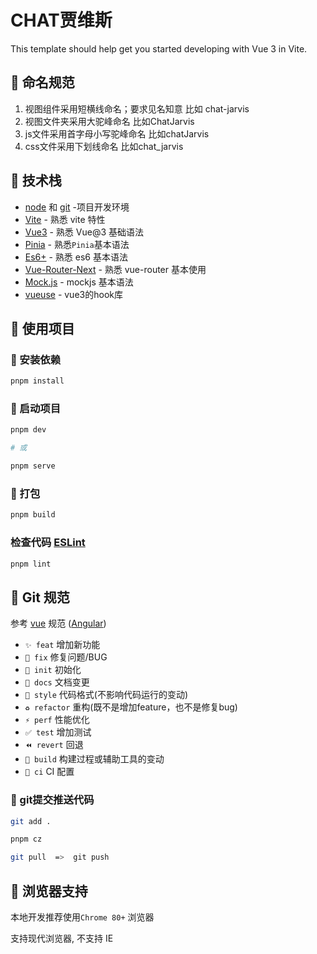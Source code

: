 # CHAT贾维斯

This template should help get you started developing with Vue 3 in Vite.

## 🍙 命名规范
1. 视图组件采用短横线命名；要求见名知意 比如 chat-jarvis
2. 视图文件夹采用大驼峰命名  比如ChatJarvis
3. js文件采用首字母小写驼峰命名  比如chatJarvis
4. css文件采用下划线命名  比如chat_jarvis

## 🍻 技术栈
- [node](http://nodejs.org/) 和 [git](https://git-scm.com/) -项目开发环境
- [Vite](https://vitejs.dev/) - 熟悉 vite 特性
- [Vue3](https://v3.vuejs.org/) - 熟悉 Vue@3 基础语法
- [Pinia](https://pinia.vuejs.org/introduction.html#why-should-i-use-pinia) - 熟悉`Pinia`基本语法
- [Es6+](http://es6.ruanyifeng.com/) - 熟悉 es6 基本语法
- [Vue-Router-Next](https://next.router.vuejs.org/) - 熟悉 vue-router 基本使用
- [Mock.js](https://github.com/nuysoft/Mock) - mockjs 基本语法
- [vueuse](https://vueuse.org/) - vue3的hook库

## 🍭 使用项目
### 🌈 安装依赖

```sh
pnpm install
```

### 🐥 启动项目

```sh
pnpm dev

# 或

pnpm serve
```

### 🍁 打包

```sh
pnpm build
```

### 检查代码 [ESLint](https://eslint.org/)

```sh
pnpm lint
```

## 🍣 Git 规范

参考 [vue](https://github.com/vuejs/vue/blob/dev/.github/COMMIT_CONVENTION.md) 规范 ([Angular](https://github.com/conventional-changelog/conventional-changelog/tree/master/packages/conventional-changelog-angular))

  - `✨ feat` 增加新功能
  - `🐛 fix` 修复问题/BUG
  - `🎉 init` 初始化
  - `📝 docs` 文档变更
  - `💄 style` 代码格式(不影响代码运行的变动)
  - `♻️ refactor` 重构(既不是增加feature，也不是修复bug)
  - `⚡️ perf` 性能优化
  - `✅ test` 增加测试
  - `⏪️ revert` 回退
  - `🚀‍ build` 构建过程或辅助工具的变动
  - `👷 ci` CI 配置

### 🍄 git提交推送代码

```sh
git add .
```
```sh
pnpm cz
```
```sh
git pull  =>  git push
```


## 🍩 浏览器支持

本地开发推荐使用`Chrome 80+` 浏览器

支持现代浏览器, 不支持 IE
